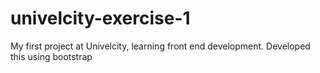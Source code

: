 # univelcity-exercise-1
My first project at Univelcity, learning front end development. Developed this using bootstrap
